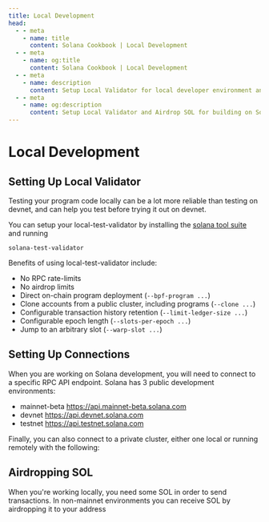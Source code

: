 ```yaml
---
title: Local Development
head:
  - - meta
    - name: title
      content: Solana Cookbook | Local Development
  - - meta
    - name: og:title
      content: Solana Cookbook | Local Development
  - - meta
    - name: description
      content: Setup Local Validator for local developer environment and Airdrop SOL. Learn about Local Development and more Recipes for Building on Solana at The Solana cookbook.
  - - meta
    - name: og:description
      content: Setup Local Validator and Airdrop SOL for building on Solana Locally. Learn about Local Development and more Recipes for Building on Solana at The Solana cookbook.
---
```


# Local Development

## Setting Up Local Validator

Testing your program code locally can be a lot more reliable than
testing on devnet, and can help you test before trying it out on devnet.

You can setup your local-test-validator by installing the [solana tool suite](getting-started.md#install-cli)
and running

```console
solana-test-validator
```

Benefits of using local-test-validator include:

- No RPC rate-limits
- No airdrop limits
- Direct on-chain program deployment (`--bpf-program ...`)
- Clone accounts from a public cluster, including programs (`--clone ...`)
- Configurable transaction history retention (`--limit-ledger-size ...`)
- Configurable epoch length (`--slots-per-epoch ...`)
- Jump to an arbitrary slot (`--warp-slot ...`)

## Setting Up Connections

When you are working on Solana development, you will need to connect
to a specific RPC API endpoint. Solana has 3 public development 
environments:
- mainnet-beta https://api.mainnet-beta.solana.com
- devnet https://api.devnet.solana.com
- testnet https://api.testnet.solana.com

<SolanaCodeGroup>
  <SolanaCodeGroupItem title="TS" active>

  <template v-slot:default>

@[code](@/code/local-development/connecting-cluster/connecting-cluster.en.ts)

  </template>

  <template v-slot:preview>

@[code](@/code/local-development/connecting-cluster/connecting-cluster.preview.en.ts)

  </template>

  </SolanaCodeGroupItem>
  <SolanaCodeGroupItem title="CLI">
  <template v-slot:default>

@[code](@/code/local-development/connecting-cluster/connecting-cluster.en.sh)

  </template>

  <template v-slot:preview>

@[code](@/code/local-development/connecting-cluster/connecting-cluster.en.sh)

  </template>  
  </SolanaCodeGroupItem>

</SolanaCodeGroup>

Finally, you can also connect to a private cluster, either one local or
running remotely with the following:

<SolanaCodeGroup>
  <SolanaCodeGroupItem title="TS" active>

  <template v-slot:default>

@[code](@/code/local-development/connecting-private-cluster/connecting-private-cluster.en.ts)

  </template>

  <template v-slot:preview>

@[code](@/code/local-development/connecting-private-cluster/connecting-private-cluster.preview.en.ts)

  </template>

  </SolanaCodeGroupItem>
  <SolanaCodeGroupItem title="CLI">
  <template v-slot:default>

@[code](@/code/local-development/connecting-private-cluster/connecting-private-cluster.en.sh)

  </template>

  <template v-slot:preview>

@[code](@/code/local-development/connecting-private-cluster/connecting-private-cluster.en.sh)

  </template>  
  </SolanaCodeGroupItem>

</SolanaCodeGroup>

## Airdropping SOL

When you're working locally, you need some SOL in order to send 
transactions. In non-mainnet environments you can receive SOL by
airdropping it to your address

<SolanaCodeGroup>
  <SolanaCodeGroupItem title="TS" active>

  <template v-slot:default>

@[code](@/code/local-development/airdropping-sol/airdropping-sol.en.ts)

  </template>

  <template v-slot:preview>

@[code](@/code/local-development/airdropping-sol/airdropping-sol.preview.en.ts)

  </template>

  </SolanaCodeGroupItem>
  <SolanaCodeGroupItem title="CLI">
  <template v-slot:default>

@[code](@/code/local-development/airdropping-sol/airdropping-sol.en.sh)

  </template>

  <template v-slot:preview>

@[code](@/code/local-development/airdropping-sol/airdropping-sol.preview.en.sh)

  </template>  
  </SolanaCodeGroupItem>

</SolanaCodeGroup>